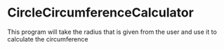 # CircleCircumferenceCalculator
This program will take the radius that is given from the user and use it to calculate the circumference
